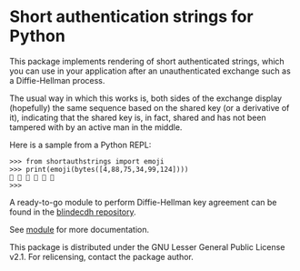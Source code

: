 # Short authentication strings for Python

This package implements rendering of short authenticated strings, which you
can use in your application after an unauthenticated exchange such as a
Diffie-Hellman process.

The usual way in which this works is, both sides of the exchange display
(hopefully) the same sequence based on the shared key (or a derivative of it),
indicating that the shared key is, in fact, shared and has not been tampered
with by an active man in the middle.

Here is a sample from a Python REPL:

```
>>> from shortauthstrings import emoji
>>> print(emoji(bytes([4,88,75,34,99,124])))
🍋 🍧 🍝 🌰 🍮 🦝
>>>
```

A ready-to-go module to perform Diffie-Hellman key agreement can be found in
the [blindecdh repository](https://github.com/Rudd-O/blindecdh).

See [module](https://github.com/Rudd-O/shortauthstrings/blob/master/src/shortauthstrings/__init__.py) for more documentation.

This package is distributed under the GNU Lesser General Public License v2.1.
For relicensing, contact the package author.
